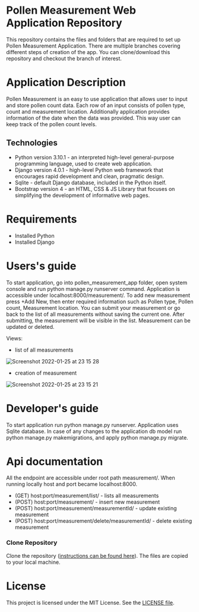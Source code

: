 # Pollen Measurement Web Application Repository

This repository contains the files and folders that are required to set up Pollen Measurement Application. There are multiple branches covering different steps of creation of the app. You can clone/download this repository and checkout the branch of interest.

# Application Description

Pollen Measurement is an easy to use application that allows user to input and store pollen count data. Each row of an input consists of pollen type, count and measurement location. Additionally application provides information of the date when the data was provided. This way user can keep track of the pollen count levels.

## Technologies

- Python version 3.10.1 - an interpreted high-level general-purpose programming language, used to create web application.
- Django version 4.0.1 - high-level Python web framework that encourages rapid development and clean, pragmatic design.
- Sqlite - default Django database, included in the Python itself.
- Bootstrap version 4 - an HTML, CSS & JS Library that focuses on simplifying the development of informative web pages.

# Requirements

- Installed Python
- Installed Django

# Users's guide

To start application, go into pollen_measurement_app folder, open system console and run python manage.py runserver command. Application is accessible under localhost:8000/measurement/.
To add new measurement press +Add New, then enter required information such as Pollen type, Pollen count, Measurement location. You can submit your measurement or go back to the list of all measurements without saving the current one. After submitting, the measurement will be visible in the list.
Measurement can be updated or deleted.

Views:

- list of all measurements

![Screenshot 2022-01-25 at 23 15 28](https://user-images.githubusercontent.com/33236011/151068871-bdba8299-b562-415d-ba05-277f1204d74d.png)



- creation of measurement

![Screenshot 2022-01-25 at 23 15 21](https://user-images.githubusercontent.com/33236011/151068874-95e22f36-464f-4ffa-a54b-e17aa184db43.png)


# Developer's guide

To start application run python manage.py runserver.
Application uses Sqlite database.
In case of any changes to the application db model run python manage.py makemigrations, and apply python manage.py migrate.

# Api documentation

All the endpoint are accessible under root path measurement/.
When running locally host and port became localhost:8000.
- (GET) host:port/measurement/list/ - lists all measurements
- (POST) host:port/measurement/ - insert new measurement
- (POST) host:port/measurement/measurementId/ - update existing measurement
- (POST) host:port/measurement/delete/measurementId/ - delete existing measurement

### Clone Repository

Clone the repository ([instructions can be found here](https://help.github.com/articles/cloning-a-repository/)). The files are copied to your local machine.

# License

This project is licensed under the MIT License. See the [LICENSE file](https://github.com/limak360/PollenMeasurement/blob/main/LICENSE).

